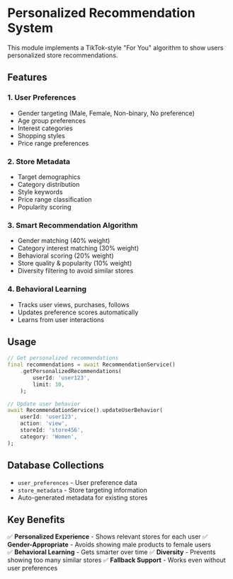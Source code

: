 # Personalized Recommendation System

This module implements a TikTok-style "For You" algorithm to show users personalized store recommendations.

## Features

### 1. User Preferences
- Gender targeting (Male, Female, Non-binary, No preference)
- Age group preferences
- Interest categories
- Shopping styles
- Price range preferences

### 2. Store Metadata
- Target demographics
- Category distribution
- Style keywords
- Price range classification
- Popularity scoring

### 3. Smart Recommendation Algorithm
- Gender matching (40% weight)
- Category interest matching (30% weight)
- Behavioral scoring (20% weight)
- Store quality & popularity (10% weight)
- Diversity filtering to avoid similar stores

### 4. Behavioral Learning
- Tracks user views, purchases, follows
- Updates preference scores automatically
- Learns from user interactions

## Usage

```dart
// Get personalized recommendations
final recommendations = await RecommendationService()
    .getPersonalizedRecommendations(
        userId: 'user123',
        limit: 10,
    );

// Update user behavior
await RecommendationService().updateUserBehavior(
    userId: 'user123',
    action: 'view',
    storeId: 'store456',
    category: 'Women',
);
```

## Database Collections

- `user_preferences` - User preference data
- `store_metadata` - Store targeting information  
- Auto-generated metadata for existing stores

## Key Benefits

✅ **Personalized Experience** - Shows relevant stores for each user
✅ **Gender-Appropriate** - Avoids showing male products to female users  
✅ **Behavioral Learning** - Gets smarter over time
✅ **Diversity** - Prevents showing too many similar stores
✅ **Fallback Support** - Works even without user preferences 